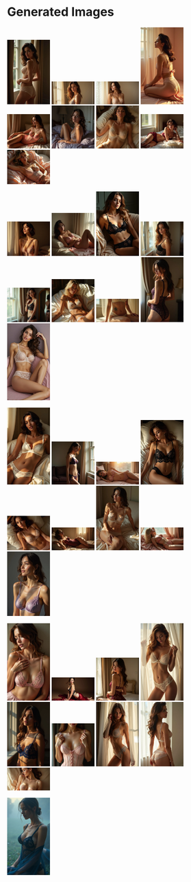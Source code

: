 # Generated Images



<img src="2025_07_01_01.webp" width="100"/> <img src="2025_07_01_02.webp" width="100"/> <img src="2025_07_01_03.webp" width="100"/> <img src="2025_07_01_04.webp" width="100"/> <img src="2025_07_01_05.webp" width="100"/> <img src="2025_07_01_06.webp" width="100"/> <img src="2025_07_01_07.webp" width="100"/> <img src="2025_07_01_08.webp" width="100"/> <img src="2025_07_01_09.webp" width="100"/>

<img src="2025_07_01_10.webp" width="100"/> <img src="2025_07_01_11.webp" width="100"/> <img src="2025_07_01_12.webp" width="100"/> <img src="2025_07_01_13.webp" width="100"/> <img src="2025_07_01_14.webp" width="100"/> <img src="2025_07_01_15.webp" width="100"/> <img src="2025_07_01_16.webp" width="100"/> <img src="2025_07_01_17.webp" width="100"/> <img src="2025_07_01_18.webp" width="100"/>

<img src="2025_07_01_19.webp" width="100"/> <img src="2025_07_01_20.webp" width="100"/> <img src="2025_07_01_21.webp" width="100"/> <img src="2025_07_01_22.webp" width="100"/> <img src="2025_07_01_23.webp" width="100"/> <img src="2025_07_01_24.webp" width="100"/> <img src="2025_07_01_25.webp" width="100"/> <img src="2025_07_01_26.webp" width="100"/> <img src="2025_07_01_27.webp" width="100"/>

<img src="2025_07_01_28.webp" width="100"/> <img src="2025_07_01_29.webp" width="100"/> <img src="2025_07_01_30.webp" width="100"/> <img src="2025_07_01_31.webp" width="100"/> <img src="2025_07_01_32.webp" width="100"/> <img src="2025_07_01_33.webp" width="100"/> <img src="2025_07_01_34.webp" width="100"/> <img src="2025_07_01_35.webp" width="100"/> <img src="2025_07_01_36.webp" width="100"/>

<img src="2025_07_01_37.webp" width="100"/>